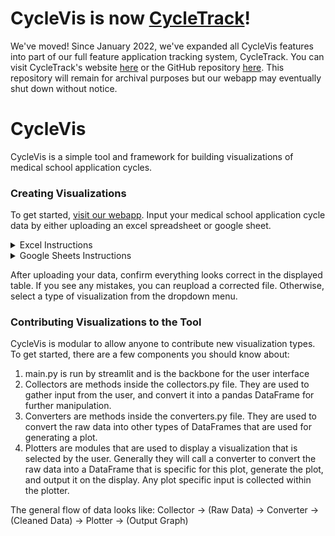 # CycleVis is now [CycleTrack](https://github.com/RunningMSN/CycleTrack)!
We've moved! Since January 2022, we've expanded all CycleVis features into part of our full feature application 
tracking system, CycleTrack. You can visit CycleTrack's website [here](https://cycletrack.docs2be.org) or the GitHub 
repository [here](https://github.com/RunningMSN/CycleTrack). This repository will remain for archival purposes 
but our webapp may eventually shut down without notice.

# CycleVis

CycleVis is a simple tool and framework for building visualizations of medical school application cycles.

### Creating Visualizations
To get started, [visit our webapp](https://medschool-cycle-analyzer.herokuapp.com/). Input your medical
school application cycle data by either uploading an excel spreadsheet or google sheet.
<details><summary>Excel Instructions</summary>

1. Make a new excel file or download [this template](https://github.com/toofastdan117/Med_School_Cycle_Analyzer/blob/main/example_excel_files/Example%20Excel%20Template.xlsx?raw=true).
2. Create a "Schools" column with your school names (could be dummy names if you want to keep them anonymous).  Make sure to name this column "Schools".
3. Create other columns for all other application events.  You can name these whatever you want.
4. Enter dates for all recorded events.  For schools that have ignored you, or events that you haven't heard of yet, leave these blank.
5. Save the file and make sure that it is in ".xlsx" or ".csv" format.  Once this is done, it is ready to upload!
![](images/example_excel_doc_dark.png)
</details>
<details><summary>Google Sheets Instructions</summary>

1. Create a google sheet with your data. Feel free to make a copy of the [sample template](https://docs.google.com/spreadsheets/d/1m-pWOmML_MeEa71G2e2FLCWyQzNZdW4s9L1y7Ap5vEY/edit?usp=sharing). The first column must contain schools. Other columns can be any dates of choice (e.g. secondaries, interviews, acceptances, etc.
2. Publish your google sheet by clicking the following: File -> Share -> Publish to Web.
3. Copy the generated link into the text box provided.
</details>

After uploading your data, confirm everything looks correct in the displayed table. If you see any mistakes, you can
reupload a corrected file. Otherwise, select a type of visualization from the dropdown menu.

### Contributing Visualizations to the Tool
CycleVis is modular to allow anyone to contribute new visualization types. To get started,
there are a few components you should know about:
1. main.py is run by streamlit and is the backbone for the user interface
2. Collectors are methods inside the collectors.py file. They are used to gather input from the user, and convert
it into a pandas DataFrame for further manipulation.
3. Converters are methods inside the converters.py file. They are used to convert the raw data into other types of
DataFrames that are used for generating a plot.
4. Plotters are modules that are used to display a visualization that is selected by the user. Generally they will call
a converter to convert the raw data into a DataFrame that is specific for this plot, generate the plot, and output it
on the display. Any plot specific input is collected within the plotter.

The general flow of data looks like: Collector -> (Raw Data) -> Converter -> (Cleaned Data) -> Plotter -> (Output Graph)